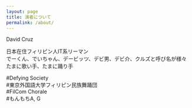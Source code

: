 ```yaml
---
layout: page
title: 演者について
permalink: /about/
---
```


David Cruz  

日本在住フィリピン人IT系リーマン  
でーくん、でいちゃん、デービッツ、デビ男、デビ介、クルズと呼び名が様々  
たまに歌い手、たまに踊り手  

\#Defying Society  
\#東京外国語大学フィリピン民族舞踊団  
\#FilCom Chorale  
\#もんもちA, G  
